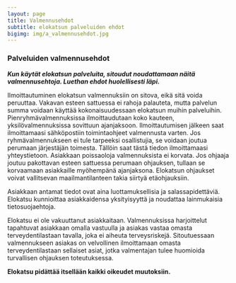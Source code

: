 ```yaml
---
layout: page
title: Valmennusehdot
subtitle: elokatsun palveluiden ehdot
bigimg: img/a_valmennusehdot.jpg
---
```


### Palveluiden valmennusehdot

***Kun käytät elokatsun palveluita, sitoudut noudattamaan näitä valmennusehtoja. Luethan ehdot huolellisesti läpi.***

Ilmoittautuminen elokatsun valmennuksiin on sitova, eikä sitä voida peruuttaa. Vakavan esteen sattuessa ei rahoja palauteta, mutta palvelun summa voidaan käyttää kokonaisuudessaan elokatsun muihin palveluihin. Pienryhmävalmennuksissa ilmoittaudutaan koko kauteen, yksilövalmennuksissa sovittuun ajanjaksoon. Ilmoittautumisen jälkeen saat ilmoittamaasi sähköpostiin toimintaohjeet valmennusta varten. Jos ryhmävalmennukseen ei tule tarpeeksi osallistujia, se voidaan joutua perumaan järjestäjän toimesta. Tällöin saat tästä tiedon ilmoittamaasi yhteystietoon. Asiakkaan poissaoloja valmennuksista ei korvata. Jos ohjaaja joutuu pakottavan esteen sattuessa perumaan ohjauksen, tullaan se korvaamaan asiakkaille myöhempänä ajanjaksona. Elokatsun ohjaukset voivat vallitsevan maailmantilanteen takia siirtyä etäohjauksiin.

Asiakkaan antamat tiedot ovat aina luottamuksellisia ja salassapidettäviä. Elokatsu kunnioittaa asiakkaidensa yksityisyyttä ja noudattaa lainmukaisia tietosuojaehtoja.

Elokatsu ei ole vakuuttanut asiakkaitaan. Valmennuksissa harjoittelut tapahtuvat asiakkaan omalla vastuulla ja asiakas vastaa omasta terveydentilastaan tavalla, joka ei aiheuta terveysriskejä. Sitoutuessaan valmennukseen asiakas on velvollinen ilmoittamaan omasta terveydentilastaan sellaiset asiat, jotka valmentajan tulee huomioida turvallisen ohjauksen toteutuksessa.

**Elokatsu pidättää itsellään kaikki oikeudet muutoksiin.**